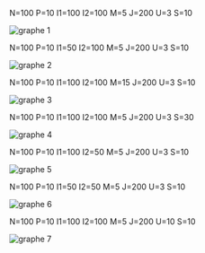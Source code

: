 N=100
P=10
I1=100
I2=100
M=5
J=200
U=3
S=10

![graphe 1](https://github.com/are00dynamic-2018/Propagation-d-une-maladie-/blob/image/1.png?raw=true)

N=100
P=10
I1=50
I2=100
M=5
J=200
U=3
S=10

![graphe 2](https://github.com/are00dynamic-2018/Propagation-d-une-maladie-/blob/image/2.png?raw=true)


N=100
P=10
I1=100
I2=100
M=15
J=200
U=3
S=10

![graphe 3](https://github.com/are00dynamic-2018/Propagation-d-une-maladie-/blob/image/3.png?raw=true)

N=100
P=10
I1=100
I2=100
M=5
J=200
U=3
S=30

![graphe 4](https://github.com/are00dynamic-2018/Propagation-d-une-maladie-/blob/image/4.png?raw=true)

N=100
P=10
I1=100
I2=50
M=5
J=200
U=3
S=10

![graphe 5](https://github.com/are00dynamic-2018/Propagation-d-une-maladie-/blob/image/5.png?raw=true)

N=100
P=10
I1=50
I2=50
M=5
J=200
U=3
S=10

![graphe 6](https://github.com/are00dynamic-2018/Propagation-d-une-maladie-/blob/image/6.png?raw=true)


N=100
P=10
I1=100
I2=100
M=5
J=200
U=10
S=10

![graphe 7](https://github.com/are00dynamic-2018/Propagation-d-une-maladie-/blob/image/index.png?raw=true)
